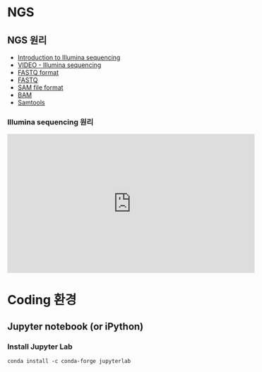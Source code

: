 
# NGS
## NGS 원리
* [Introduction to Illumina sequencing](https://www.illumina.com/content/dam/illumina-marketing/documents/products/illumina_sequencing_introduction.pdf)
* [VIDEO - Illumina sequencing](https://www.youtube.com/watch?v=9YxExTSwgPM)
* [FASTQ format](https://en.wikipedia.org/wiki/FASTQ_format)
* [FASTQ](https://databricks.com/blog/2016/05/24/parallelizing-genome-variant-analysis.html)
* [SAM file format](https://en.wikipedia.org/wiki/SAM_(file_format))
* [BAM](https://en.wikipedia.org/wiki/Binary_Alignment_Map)
* [Samtools](https://samtools.github.io/hts-specs/SAMv1.pdf)

### Illumina sequencing 원리
<iframe width="560" height="315" src="https://www.youtube.com/embed/9YxExTSwgPM" frameborder="0" allow="accelerometer; autoplay; encrypted-media; gyroscope; picture-in-picture" allowfullscreen></iframe>


# Coding 환경
## Jupyter notebook (or iPython)
### Install Jupyter Lab
`conda install -c conda-forge jupyterlab`

